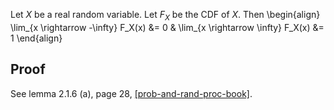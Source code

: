 Let $X$ be a real random variable. Let $F_X$ be the CDF of $X$. Then
\begin{align}
\lim_{x \rightarrow -\infty} F_X(x) &= 0
& \lim_{x \rightarrow \infty} F_X(x) &= 1
\end{align}

## Proof

See lemma 2.1.6 (a), page 28, <a href="#cite-prob-and-rand-proc-book">[prob-and-rand-proc-book]</a>.
